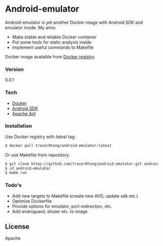 # Android-emulator

Android-emulator is yet another Docker image with Android SDK and emulator inside.
My aims:

  - Make stable and reliable Docker container
  - Put some tools for static analysis inside
  - Implement useful commands to Makefile

Docker image avalaible from [Docker registry].

### Version
0.0.1

### Tech

* [Docker]
* [Android SDK]
* [Apache Ant]

### Installation

Use Docker registry with *latest* tag:

```sh
$ docker pull tracer0tong/android-emulator:latest
```
Or use Makefile from repository:
```sh
$ git clone https://github.com/tracer0tong/android-emulator.git android-emulator
$ cd android-emulator
$ make run
```

### Todo's

 - Add new targets to Makefile (create new AVD, update sdk etc.)
 - Optimize Dockerfile
 - Provide options for emulator, port redirection, etc.
 - Add androguard, drozer etc. to image

License
----

Apache

[Docker registry]:https://registry.hub.docker.com/u/tracer0tong/android-emulator/
[Docker]:https://www.docker.com
[Android SDK]:https://developer.android.com/sdk/index.html
[Apache Ant]:http://ant.apache.org


